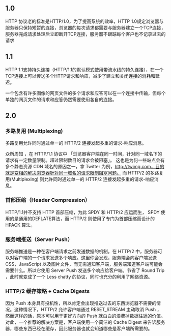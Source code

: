 ## 1.0
HTTP 协议老的标准是HTTP/1.0，为了提高系统的效率，HTTP 1.0规定浏览器与服务器只保持短暂的连接，浏览器的每次请求都需要与服务器建立一个TCP连接，服务器完成请求处理后立即断开TCP连接，服务器不跟踪每个客户也不记录过去的请求

## 1.1
HTTP 1.1支持持久连接（HTTP/1.1的默认模式使用带流水线的持久连接），在一个TCP连接上可以传送多个HTTP请求和响应，减少了建立和关闭连接的消耗和延迟。

一个包含有许多图像的网页文件的多个请求和应答可以在一个连接中传输，但每个单独的网页文件的请求和应答仍然需要使用各自的连接。

## 2.0
### 多路复用 (Multiplexing)
多路复用允许同时通过单一的 HTTP/2 连接发起多重的请求-响应消息。

众所周知 ，在 HTTP/1.1 协议中 「浏览器客户端在同一时间，针对同一域名下的请求有一定数量限制。超过限制数目的请求会被阻塞」。
这也是为何一些站点会有多个静态资源 CDN 域名的原因之一，拿 Twitter 为例，http://twimg.com，目的就是变相的解决浏览器针对同一域名的请求限制阻塞问题。
而 HTTP/2 的多路复用(Multiplexing) 则允许同时通过单一的 HTTP/2 连接发起多重的请求-响应消息。

### 首部压缩（Header Compression）
HTTP/1.1并不支持 HTTP 首部压缩，为此 SPDY 和 HTTP/2 应运而生， SPDY 使用的是通用的DEFLATE算法，而 HTTP/2 则使用了专门为首部压缩而设计的 HPACK 算法。

### 服务端推送（Server Push）
服务端推送是一种在客户端请求之前发送数据的机制。在 HTTP/2 中，服务器可以对客户端的一个请求发送多个响应。这里你会发现，服务端会向客户端发送 CSS，JavaScript 以及图片文件，而无需通知客户端，服务端知道客户端可能会需要什么。所以它使用 Server Push 发送多个响应给客户端。节省了 Round Trip ，此时就变成了一个 Less chatty 的协议，同时也充分的利用了网络资源。

### HTTP/2 缓存策略 + Cache Digests
因为 Push 本身具有投机性，所以肯定会出现推送过去的东西浏览器不需要的情况。这种情况下，HTTP/2 允许客户端通过 RESET_STREAM 主动取消 Push ，然而这样的话，原本可以用于更好方向的 Push 就白白的浪费掉数据往返的价值。对此，一个推荐的解决方案是，客户端使用一个简洁的 Cache Digest 来告诉服务器，哪些东西已经在缓存，因此服务器也就会知道哪些是客户端所需要的。